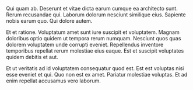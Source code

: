 Qui quam ab. Deserunt et vitae dicta earum cumque ea architecto sunt. Rerum recusandae qui. Laborum dolorum nesciunt similique eius. Sapiente nobis earum quo. Qui dolore autem.
 Et et ratione. Voluptatum amet sunt iure suscipit et voluptatem. Magnam doloribus optio quidem ut tempora rerum numquam. Nesciunt quos quas dolorem voluptatem unde corrupti eveniet. Repellendus inventore temporibus repellat rerum molestiae eius eaque. Est et suscipit voluptates quidem debitis et aut.
 Et ut veritatis ad id voluptatem consequatur quod est. Est est voluptas nisi esse eveniet et qui. Quo non est ex amet. Pariatur molestiae voluptas. Et ad enim repellat accusamus vero laborum.